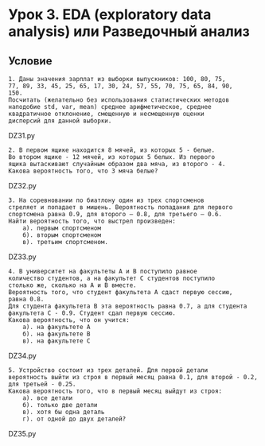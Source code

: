 # Урок 3. EDA (exploratory data analysis) или Разведочный анализ

## Условие

    1. Даны значения зарплат из выборки выпускников: 100, 80, 75,
    77, 89, 33, 45, 25, 65, 17, 30, 24, 57, 55, 70, 75, 65, 84, 90,
    150.
    Посчитать (желательно без использования статистических методов
    наподобие std, var, mean) среднее арифметическое, среднее
    квадратичное отклонение, смещенную и несмещенную оценки
    дисперсий для данной выборки.

DZ31.py

    2. В первом ящике находится 8 мячей, из которых 5 - белые.
    Во втором ящике - 12 мячей, из которых 5 белых. Из первого
    ящика вытаскивают случайным образом два мяча, из второго - 4.
    Какова вероятность того, что 3 мяча белые?

DZ32.py

    3. На соревновании по биатлону один из трех спортсменов
    стреляет и попадает в мишень. Вероятность попадания для первого
    спортсмена равна 0.9, для второго — 0.8, для третьего — 0.6.
    Найти вероятность того, что выстрел произведен:
        a). первым спортсменом
        б). вторым спортсменом
        в). третьим спортсменом.

DZ33.py

    4. В университет на факультеты A и B поступило равное
    количество студентов, а на факультет C студентов поступило
    столько же, сколько на A и B вместе.
    Вероятность того, что студент факультета A сдаст первую сессию,
    равна 0.8.
    Для студента факультета B эта вероятность равна 0.7, а для студента факультета C - 0.9. Студент сдал первую сессию.
    Какова вероятность, что он учится:
        a). на факультете A
        б). на факультете B
        в). на факультете C

DZ34.py

    5. Устройство состоит из трех деталей. Для первой детали
    вероятность выйти из строя в первый месяц равна 0.1, для второй - 0.2, для третьей - 0.25.
    Какова вероятность того, что в первый месяц выйдут из строя:
        а). все детали
        б). только две детали
        в). хотя бы одна деталь
        г). от одной до двух деталей?

DZ35.py
